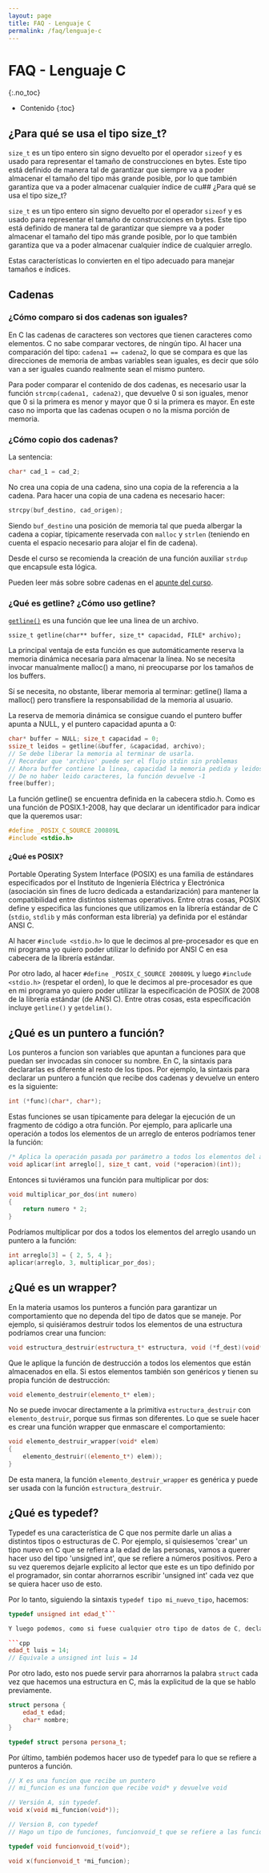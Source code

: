 ```yaml
---
layout: page
title: FAQ - Lenguaje C
permalink: /faq/lenguaje-c
---
```


FAQ - Lenguaje C
=========
{:.no_toc}

* Contenido
{:toc}

## ¿Para qué se usa el tipo size_t?

`size_t` es un tipo entero sin signo devuelto por el operador `sizeof` y es usado para representar el tamaño de construcciones en bytes. Este tipo está definido de manera tal de garantizar que siempre va a poder almacenar el tamaño del tipo más grande posible, por lo que también garantiza que va a poder almacenar cualquier índice de cu## ¿Para qué se usa el tipo size_t?

`size_t` es un tipo entero sin signo devuelto por el operador `sizeof` y es usado para representar el tamaño de construcciones en bytes. Este tipo está definido de manera tal de garantizar que siempre va a poder almacenar el tamaño del tipo más grande posible, por lo que también garantiza que va a poder almacenar cualquier índice de cualquier arreglo.

Estas características lo convierten en el tipo adecuado para manejar tamaños e índices.

## Cadenas

### ¿Cómo comparo si dos cadenas son iguales?
En C las cadenas de caracteres son vectores que tienen caracteres como elementos.  C no sabe comparar vectores, de ningún tipo.  Al hacer una comparación del tipo: `cadena1 == cadena2`, lo que se compara es que las direcciones de memoria de ambas variables sean iguales, es decir que sólo van a ser iguales cuando realmente sean el mismo puntero.

Para poder comparar el contenido de dos cadenas, es necesario usar la función `strcmp(cadena1, cadena2)`, que devuelve 0 si son iguales, menor que 0 si la primera es menor y mayor que 0 si la primera es mayor.  En este caso no importa que las cadenas ocupen o no la misma porción de memoria.

### ¿Cómo copio dos cadenas?

La sentencia:

``` cpp
char* cad_1 = cad_2;
```

No crea una copia de una cadena, sino una copia de la referencia a la cadena. Para hacer una copia de una cadena es necesario hacer:

``` cpp
strcpy(buf_destino, cad_origen);
```

Siendo `buf_destino` una posición de memoria tal que pueda albergar la cadena a copiar, típicamente reservada con `malloc` y `strlen` (teniendo en cuenta el espacio necesario para alojar el fin de cadena).

Desde el curso se recomienda la creación de una función auxiliar `strdup` que encapsule esta lógica.

Pueden leer más sobre sobre cadenas en el [apunte del curso](https://drive.google.com/open?id=1J3uJd0SLZ1DHvPTf7H4ZaKPTwi2mRC0X).

### ¿Qué es getline? ¿Cómo uso getline?

[`getline()`](http://man7.org/linux/man-pages/man3/getline.3.html) es una función que lee una linea de un archivo.

`ssize_t getline(char** buffer, size_t* capacidad, FILE* archivo);`

La principal ventaja de esta función es que automáticamente reserva la memoria dinámica necesaria para almacenar la línea. No se necesita invocar manualmente malloc() a mano, ni preocuparse por los tamaños de los buffers.

Sí se necesita, no obstante, liberar memoria al terminar: getline() llama a malloc() pero transfiere la responsabilidad de la memoria al usuario.

La reserva de memoria dinámica se consigue cuando el puntero buffer apunta a NULL, y el puntero capacidad apunta a 0:

```cpp
char* buffer = NULL; size_t capacidad = 0; 
ssize_t leidos = getline(&buffer, &capacidad, archivo);
// Se debe liberar la memoria al terminar de usarla.
// Recordar que 'archivo' puede ser el flujo stdin sin problemas
// Ahora buffer contiene la linea, capacidad la memoria pedida y leidos la cantidad de caracteres leidos
// De no haber leido caracteres, la función devuelve -1
free(buffer);
```

La función getline() se encuentra definida en la cabecera stdio.h. Como es una función de POSIX.1-2008, hay que declarar un identificador para indicar que la queremos usar:

```cpp
#define _POSIX_C_SOURCE 200809L
#include <stdio.h>
```

#### ¿Qué es POSIX?

Portable Operating System Interface (POSIX) es una familia de estándares especificados por el Instituto de Ingeniería Eléctrica y Electrónica (asociación sin fines de lucro dedicada a estandarización) para mantener la compatibilidad entre distintos sistemas operativos. Entre otras cosas, POSIX define y especifica las funciones que utilizamos en la librería estándar de C (`stdio`, `stdlib` y más conforman esta librería) ya definida por el estándar ANSI C.

Al hacer `#include <stdio.h>` lo que le decimos al pre-procesador es que en mi programa yo quiero poder utilizar lo definido por ANSI C en esa cabecera de la librería estándar.

Por otro lado, al hacer `#define _POSIX_C_SOURCE 200809L` y luego `#include <stdio.h>` (respetar el orden), lo que le decimos al pre-procesador es que en mi programa yo quiero poder utilizar la especificación de POSIX de 2008 de la librería estándar (de ANSI C). Entre otras cosas, esta especificación incluye `getline()` y `getdelim()`.

## ¿Qué es un puntero a función?

Los punteros a funcion son variables que apuntan a funciones para que puedan ser invocadas sin conocer su nombre. En C, la sintaxis para declararlas es diferente al resto de los tipos. Por ejemplo, la sintaxis para declarar un puntero a función que recibe dos cadenas y devuelve un entero es la siguiente:

``` cpp
int (*func)(char*, char*);
```

Estas funciones se usan típicamente para delegar la ejecución de un fragmento de código a otra función. Por ejemplo, para aplicarle una operación a todos los elementos de un arreglo de enteros podríamos tener la función:

``` cpp
/* Aplica la operación pasada por parámetro a todos los elementos del arreglo. */
void aplicar(int arreglo[], size_t cant, void (*operacion)(int));
```

Entonces si tuviéramos una función para multiplicar por dos:

``` cpp
void multiplicar_por_dos(int numero)
{
    return numero * 2;
}
```

Podríamos multiplicar por dos a todos los elementos del arreglo usando un puntero a la función:

``` cpp
int arreglo[3] = { 2, 5, 4 };
aplicar(arreglo, 3, multiplicar_por_dos);
```

## ¿Qué es un wrapper?
En la materia usamos los punteros a función para garantizar un comportamiento que no dependa del tipo de datos que se maneje. Por ejemplo, si quisiéramos destruir todos los elementos de una estructura podríamos crear una funcion:

``` cpp
void estructura_destruir(estructura_t* estructura, void (*f_dest)(void*));
```

Que le aplique la función de destrucción a todos los elementos que están almacenados en ella. Si estos elementos también son genéricos y tienen su propia función de destrucción:

``` cpp
void elemento_destruir(elemento_t* elem);
```

No se puede invocar directamente a la primitiva `estructura_destruir` con `elemento_destruir`, porque sus firmas son diferentes. Lo que se suele hacer es crear una función wrapper que enmascare el comportamiento:

``` cpp
void elemento_destruir_wrapper(void* elem)
{
    elemento_destruir((elemento_t*) elem));
}
```

De esta manera, la función `elemento_destruir_wrapper` es genérica y puede ser usada con la función `estructura_destruir`.

## ¿Qué es typedef?

Typedef es una característica de C que nos permite darle un alias a distintos tipos o estructuras de C. Por ejemplo, si quisiesemos 'crear' un tipo nuevo en C que se refiera a la edad de las personas, vamos a querer hacer uso del tipo 'unsigned int', que se refiere a números positivos. Pero a su vez queremos dejarle explicito al lector que este es un tipo definido por el programador, sin contar ahorrarnos escribir 'unsigned int' cada vez que se quiera hacer uso de esto.

Por lo tanto, siguiendo la sintaxis `typedef tipo mi_nuevo_tipo`, hacemos:

```cpp
typedef unsigned int edad_t```

Y luego podemos, como si fuese cualquier otro tipo de datos de C, declarar variables, hacer uso de ellas y demas como:

```cpp
edad_t luis = 14;
// Equivale a unsigned int luis = 14
```

Por otro lado, esto nos puede servir para ahorrarnos la palabra `struct` cada vez que hacemos una estructura en C, más la explicitud de la que se hablo previamente.

```cpp
struct persona {
    edad_t edad;
    char* nombre;
}

typedef struct persona persona_t;
```


Por último, también podemos hacer uso de typedef para lo que se refiere a punteros a función.

```cpp
// X es una funcion que recibe un puntero
// mi_funcion es una funcion que recibe void* y devuelve void

// Versión A, sin typedef.
void x(void mi_funcion(void*));

// Version B, con typedef
// Hago un tipo de funciones, funcionvoid_t que se refiere a las funciones que reciben void* y devuelven void

typedef void funcionvoid_t(void*);

void x(funcionvoid_t *mi_funcion);
```